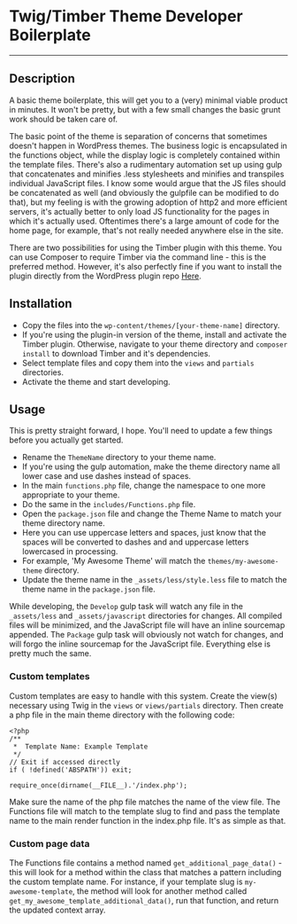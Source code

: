 # Twig/Timber Theme Developer Boilerplate

____

## Description

A basic theme boilerplate, this will get you to a (very) minimal viable product in minutes. It won't be pretty, but with a few small changes the basic grunt work should be taken care of.

The basic point of the theme is separation of concerns that sometimes doesn't happen in WordPress themes. The business logic is encapsulated in the functions object, while the display logic is completely contained within the template files. There's also a rudimentary automation set up using gulp that concatenates and minifies .less stylesheets and minifies and transpiles individual JavaScript files. I know some would argue that the JS files should be concatenated as well (and obviously the gulpfile can be modified to do that), but my feeling is with the growing adoption of http2 and more efficient servers, it's actually better to only load JS functionality for the pages in which it's actually used. Oftentimes there's a large amount of code for the home page, for example, that's not really needed anywhere else in the site.

There are two possibilities for using the Timber plugin with this theme. You can use Composer to require Timber via the command line - this is the preferred method. However, it's also perfectly fine if you want to install the plugin directly from the WordPress plugin repo [Here](https://wordpress.org/plugins/timber-library/).

## Installation

 - Copy the files into the `wp-content/themes/[your-theme-name]` directory.
 - If you're using the plugin-in version of the theme, install and activate the Timber plugin. Otherwise, navigate to your theme directory and `composer install` to download Timber and it's dependencies.
 - Select template files and copy them into the `views` and `partials` directories.
 - Activate the theme and start developing.

## Usage

This is pretty straight forward, I hope. You'll need to update a few things before you actually get started.

 - Rename the `ThemeName` directory to your theme name.
 - If you're using the gulp automation, make the theme directory name all lower case and use dashes instead of spaces.
 - In the main `functions.php` file, change the namespace to one more appropriate to your theme.
 - Do the same in the `includes/Functions.php` file.
 - Open the `package.json` file and change the Theme Name to match your theme directory name.
 - Here you can use uppercase letters and spaces, just know that the spaces will be converted to dashes and and uppercase letters lowercased in processing.
 - For example, 'My Awesome Theme' will match the `themes/my-awesome-theme` directory.
 - Update the theme name in the `_assets/less/style.less` file to match the theme name in the `package.json` file.

While developing, the `Develop` gulp task will watch any file in the `_assets/less` and `_assets/javascript` directories for changes. All compiled files will be minimized, and the JavaScript file will have an inline sourcemap appended. The `Package` gulp task will obviously not watch for changes, and will forgo the inline sourcemap for the JavaScript file. Everything else is pretty much the same.

### Custom templates

Custom templates are easy to handle with this system. Create the view(s) necessary using Twig in the `views` or `views/partials` directory. Then create a php file in the main theme directory with the following code:

```phg
<?php
/**
 *	Template Name: Example Template
 */
// Exit if accessed directly
if ( !defined('ABSPATH')) exit;

require_once(dirname(__FILE__).'/index.php');
```

Make sure the name of the php file matches the name of the view file. The Functions file will match to the template slug to find and pass the template name to the main render function in the index.php file. It's as simple as that.

### Custom page data

The Functions file contains a method named `get_additional_page_data()` - this will look for a method within the class that matches a pattern including the custom template name. For instance, if your template slug is `my-awesome-template`, the method will look for another method called `get_my_awesome_template_additional_data()`, run that function, and return the updated context array.
